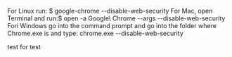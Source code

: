 For Linux run: $ google-chrome --disable-web-security
For Mac, open Terminal and run:$ open -a Google\ Chrome --args --disable-web-security
Fori  Windows go into the command prompt and go into the folder where Chrome.exe is and type: chrome.exe --disable-web-security


test for test
